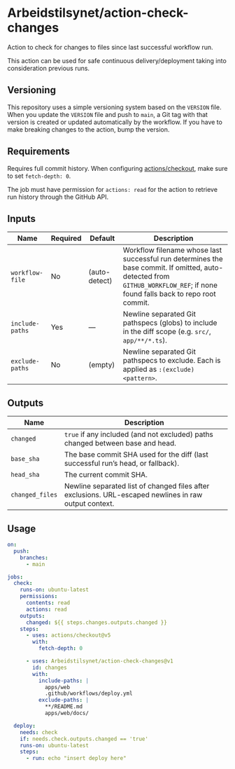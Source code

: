 # Arbeidstilsynet/action-check-changes

Action to check for changes to files since last successful workflow run.

This action can be used for safe continuous delivery/deployment taking into consideration previous runs.

## Versioning

This repository uses a simple versioning system based on the `VERSION` file.
When you update the `VERSION` file and push to `main`, a Git tag with that version is created or updated automatically by the workflow.
If you have to make breaking changes to the action, bump the version.

## Requirements

Requires full commit history. When configuring [actions/checkout](https://github.com/actions/checkout), make sure to set `fetch-depth: 0`.

The job must have permission for `actions: read` for the action to retrieve run history through the GitHub API.

## Inputs

| Name            | Required | Default       | Description                                                                                                                                                                 |
|-----------------|----------|---------------|-----------------------------------------------------------------------------------------------------------------------------------------------------------------------------|
| `workflow-file` | No       | (auto-detect) | Workflow filename whose last successful run determines the base commit. If omitted, auto-detected from `GITHUB_WORKFLOW_REF`; if none found falls back to repo root commit. |
| `include-paths` | Yes      | —             | Newline separated Git pathspecs (globs) to include in the diff scope (e.g. `src/`, `app/**/*.ts`).                                                               |
| `exclude-paths` | No       | (empty)       | Newline separated Git pathspecs to exclude. Each is applied as `:(exclude)<pattern>`.                                                                            |

## Outputs

| Name            | Description                                                                                           |
|-----------------|-------------------------------------------------------------------------------------------------------|
| `changed`       | `true` if any included (and not excluded) paths changed between base and head.                        |
| `base_sha`      | The base commit SHA used for the diff (last successful run’s head, or fallback).                      |
| `head_sha`      | The current commit SHA.                                                                               |
| `changed_files` | Newline separated list of changed files after exclusions. URL-escaped newlines in raw output context. |

## Usage

```yaml
on:
  push:
    branches:
      - main

jobs:
  check:
    runs-on: ubuntu-latest
    permissions:
      contents: read
      actions: read
    outputs:
      changed: ${{ steps.changes.outputs.changed }}
    steps:
      - uses: actions/checkout@v5
        with:
          fetch-depth: 0

      - uses: Arbeidstilsynet/action-check-changes@v1
        id: changes
        with:
          include-paths: |
            apps/web
            .github/workflows/deploy.yml
          exclude-paths: |
            **/README.md
            apps/web/docs/

  deploy:
    needs: check
    if: needs.check.outputs.changed == 'true'
    runs-on: ubuntu-latest
    steps:
      - run: echo "insert deploy here"
```
